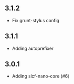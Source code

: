 ## 3.1.2
- Fix grunt-stylus config

## 3.1.1
- Adding autoprefixer

## 3.0.1
- Adding slcf-nano-core (#6)
